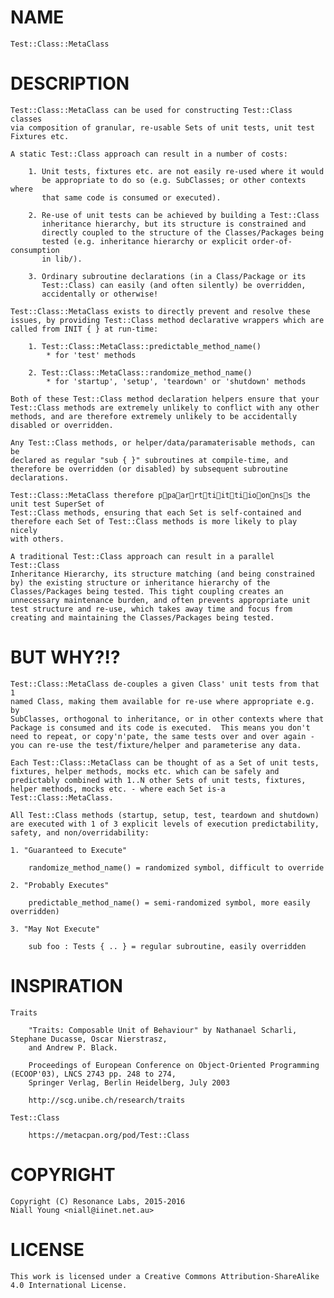 # NAME

	Test::Class::MetaClass

# DESCRIPTION

	Test::Class::MetaClass can be used for constructing Test::Class classes
	via composition of granular, re-usable Sets of unit tests, unit test
	Fixtures etc.

	A static Test::Class approach can result in a number of costs:

		1. Unit tests, fixtures etc. are not easily re-used where it would
		   be appropriate to do so (e.g. SubClasses; or other contexts where
		   that same code is consumed or executed).

		2. Re-use of unit tests can be achieved by building a Test::Class
		   inheritance hierarchy, but its structure is constrained and
		   directly coupled to the structure of the Classes/Packages being
		   tested (e.g. inheritance hierarchy or explicit order-of-consumption
		   in lib/).

		3. Ordinary subroutine declarations (in a Class/Package or its
		   Test::Class) can easily (and often silently) be overridden,
		   accidentally or otherwise!

	Test::Class::MetaClass exists to directly prevent and resolve these
	issues, by providing Test::Class method declarative wrappers which are
	called from INIT { } at run-time:

		1. Test::Class::MetaClass::predictable_method_name()
			* for 'test' methods

		2. Test::Class::MetaClass::randomize_method_name()
			* for 'startup', 'setup', 'teardown' or 'shutdown' methods

	Both of these Test::Class method declaration helpers ensure that your
	Test::Class methods are extremely unlikely to conflict with any other
	methods, and are therefore extremely unlikely to be accidentally
	disabled or overridden.

	Any Test::Class methods, or helper/data/paramaterisable methods, can be
	declared as regular "sub { }" subroutines at compile-time, and
	therefore be overridden (or disabled) by subsequent subroutine
	declarations.

	Test::Class::MetaClass therefore ppaarrttiittiioonnss the unit test SuperSet of
	Test::Class methods, ensuring that each Set is self-contained and
	therefore each Set of Test::Class methods is more likely to play nicely
	with others.

	A traditional Test::Class approach can result in a parallel Test::Class
	Inheritance Hierarchy, its structure matching (and being constrained
	by) the existing structure or inheritance hierarchy of the
	Classes/Packages being tested. This tight coupling creates an
	unnecessary maintenance burden, and often prevents appropriate unit
	test structure and re-use, which takes away time and focus from
	creating and maintaining the Classes/Packages being tested.

# BUT WHY?!?

	Test::Class::MetaClass de-couples a given Class' unit tests from that 1
	named Class, making them available for re-use where appropriate e.g. by
	SubClasses, orthogonal to inheritance, or in other contexts where that
	Package is consumed and its code is executed.  This means you don't
	need to repeat, or copy'n'pate, the same tests over and over again -
	you can re-use the test/fixture/helper and parameterise any data.

	Each Test::Class::MetaClass can be thought of as a Set of unit tests,
	fixtures, helper methods, mocks etc. which can be safely and
	predictably combined with 1..N other Sets of unit tests, fixtures,
	helper methods, mocks etc. - where each Set is-a
	Test::Class::MetaClass.

	All Test::Class methods (startup, setup, test, teardown and shutdown)
	are executed with 1 of 3 explicit levels of execution predictability,
	safety, and non/overridability:

	1. "Guaranteed to Execute"

		randomize_method_name() = randomized symbol, difficult to override

	2. "Probably Executes"

		predictable_method_name() = semi-randomized symbol, more easily overridden)

	3. "May Not Execute"

		sub foo : Tests { .. } = regular subroutine, easily overridden

# INSPIRATION

	Traits

		"Traits: Composable Unit of Behaviour" by Nathanael Scharli, Stephane Ducasse, Oscar Nierstrasz,
		and Andrew P. Black.

		Proceedings of European Conference on Object-Oriented Programming (ECOOP'03), LNCS 2743 pp. 248 to 274,
		Springer Verlag, Berlin Heidelberg, July 2003

		http://scg.unibe.ch/research/traits

	Test::Class

		https://metacpan.org/pod/Test::Class

# COPYRIGHT

	Copyright (C) Resonance Labs, 2015-2016
	Niall Young <niall@iinet.net.au>

# LICENSE

	This work is licensed under a Creative Commons Attribution-ShareAlike 4.0 International License.
